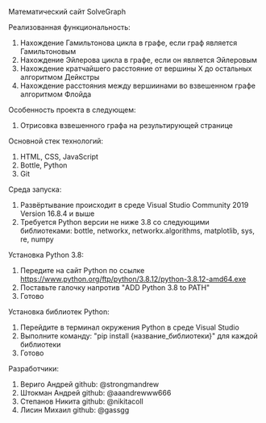 Математический сайт SolveGraph

Реализованная функциональность:
  1. Нахождение Гамильтонова цикла в графе, если граф является Гамильтоновым
  2. Нахождение Эйлерова цикла в графе, если он является Эйлеровым
  3. Нахождение кратчайшего расстояние от вершины X до остальных алгоритмом Дейкстры
  4. Нахождение расстояния между вершиинами во взвешенном графе алгоритмом Флойда

Особенность проекта в следующем:
  1. Отрисовка взвешенного графа на результирующей странице

Основной стек технологий:
  1. HTML, CSS, JavaScript
  2. Bottle, Python
  3. Git

Среда запуска:
  1. Развёртывание происходит в среде Visual Studio Community 2019 Version 16.8.4 и выше
  2. Требуется Python версии не ниже 3.8 со следующими библиотеками: bottle, networkx, networkx.algorithms, matplotlib, sys, re, numpy

Установка Python 3.8:
  1. Передите на сайт Python по ссылке https://www.python.org/ftp/python/3.8.12/python-3.8.12-amd64.exe
  2. Поставьте галочку напротив "ADD Python 3.8 to PATH"
  3. Готово

Установка библиотек Python:
  1. Перейдите в терминал окружения Python в среде Visual Studio
  2. Выполните команду: "pip install {название_библиотеки}" для каждой библиотеки
  3. Готово

Разработчики:
  1. Вериго Андрей github: @strongmandrew
  2. Штокман Андрей github: @aaandrewww666
  3. Степанов Никита github: @nikitacoll
  4. Лисин Михаил github: @gassgg

